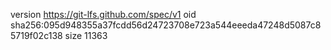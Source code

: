 version https://git-lfs.github.com/spec/v1
oid sha256:095d948355a37fcdd56d24723708e723a544eeeda47248d5087c85719f02c138
size 11363
